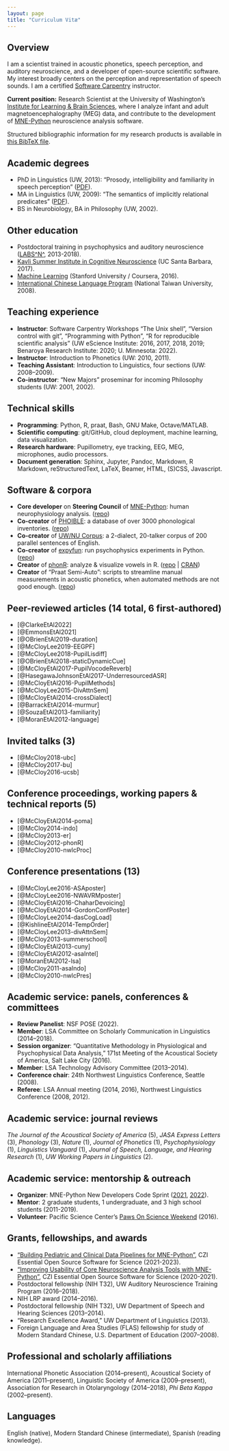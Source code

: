 ```yaml
---
layout: page
title: "Curriculum Vitæ"
---
```


## Overview
I am a scientist trained in acoustic phonetics, speech perception, and auditory neuroscience, and a developer of open-source scientific software. My interest broadly centers on the perception and representation of speech sounds. I am a certified [Software Carpentry](https://software-carpentry.org/team/) instructor.

**Current position:** Research Scientist at the University of Washington’s [Institute for Learning & Brain Sciences](https://ilabs.washington.edu/), where I analyze infant and adult magnetoencephalography (MEG) data, and contribute to the development of [MNE-Python](https://mne.tools/dev/index.html) neuroscience analysis software.

Structured bibliographic information for my research products is available in [this BibTeX file](../bib/McCloy_CV.bib).


## Academic degrees
- PhD in Linguistics (UW, 2013): “Prosody, intelligibility and familiarity in speech perception” ([PDF](https://hdl.handle.net/1773/23472)).
- MA in Linguistics (UW, 2009): “The semantics of implicitly relational predicates” ([PDF](https://hdl.handle.net/1773/24799)).
- BS in Neurobiology, BA in Philosophy (UW, 2002).


## Other education
- Postdoctoral training in psychophysics and auditory neuroscience ([LABS^N^](https://depts.washington.edu/labsn/), 2013-2018).
- [Kavli Summer Institute in Cognitive Neuroscience](https://sicn.cmb.ucdavis.edu/) (UC Santa Barbara, 2017).
- [Machine Learning](https://www.coursera.org/account/accomplishments/records/FY94856VBP3Q) (Stanford University / Coursera, 2016).
- [International Chinese Language Program](https://iclp.ntu.edu.tw/) (National Taiwan University, 2008).


## Teaching experience

- **Instructor**: Software Carpentry Workshops “The Unix shell”, “Version control with git”, “Programming with Python”, “R for reproducible scientific analysis” (UW eScience Institute: 2016, 2017, 2018, 2019; Benaroya Research Institute: 2020; U. Minnesota: 2022).
- **Instructor**: Introduction to Phonetics (UW: 2010, 2011).
- **Teaching Assistant**: Introduction to Linguistics, four sections (UW: 2008–2009).
- **Co-instructor**: “New Majors” proseminar for incoming Philosophy students (UW: 2001, 2002).


## Technical skills
- **Programming**: Python, R, praat, Bash, GNU Make, Octave/MATLAB.
- **Scientific computing**: git/GitHub, cloud deployment, machine learning, data visualization.
- **Research hardware**: Pupillometry, eye tracking, EEG, MEG, microphones, audio processors.
- **Document generation**: Sphinx, Jupyter, Pandoc, Markdown, R Markdown, reStructuredText, LaTeX, Beamer, HTML, (S)CSS, Javascript.


## Software & corpora
- **Core developer** on **Steering Council** of [MNE-Python](https://mne.tools): human neurophysiology analysis. ([repo](https://github.com/mne-tools/mne-python))
- **Co-creator** of [PHOIBLE](https://phoible.org/): a database of over 3000 phonological inventories. ([repo](https://github.com/phoible/dev))
- **Co-creator** of [UW/NU Corpus](https://depts.washington.edu/phonlab/projects/uwnu.php): a 2-dialect, 20-talker corpus of 200 parallel sentences of English.
- **Co-creator** of [expyfun](https://labsn.github.io/expyfun/): run psychophysics experiments in Python. ([repo](https://github.com/LABSN/expyfun))
- **Creator** of [phonR](https://drammock.github.io/phonR/): analyze & visualize vowels in R. ([repo](https://github.com/drammock/phonR) \| [CRAN](https://cran.r-project.org/package=phonR))
- **Creator** of “Praat Semi-Auto”: scripts to streamline manual measurements in acoustic phonetics, when automated methods are not good enough. ([repo](https://github.com/drammock/praat-semiauto/))


## Peer-reviewed articles (14 total, 6 first-authored)
- [@ClarkeEtAl2022]
- [@EmmonsEtAl2021]
- [@OBrienEtAl2019-duration]
- [@McCloyLee2019-EEGPF]
- [@McCloyLee2018-PupilLisdiff]
- [@OBrienEtAl2018-staticDynamicCue]
- [@McCloyEtAl2017-PupilVocodeReverb]
- [@HasegawaJohnsonEtAl2017-UnderresourcedASR]
- [@McCloyEtAl2016-PupilMethods]
- [@McCloyLee2015-DivAttnSem]
- [@McCloyEtAl2014-crossDialect]
- [@BarrackEtAl2014-murmur]
- [@SouzaEtAl2013-familiarity]
- [@MoranEtAl2012-language]


## Invited talks (3)
- [@McCloy2018-ubc]
- [@McCloy2017-bu]
- [@McCloy2016-ucsb]


## Conference proceedings, working papers & technical reports (5)
- [@McCloyEtAl2014-poma]
- [@McCloy2014-indo]
- [@McCloy2013-er]
- [@McCloy2012-phonR]
- [@McCloy2010-nwlcProc]


## Conference presentations (13)
- [@McCloyLee2016-ASAposter]
- [@McCloyLee2016-NWAVRMposter]
- [@McCloyEtAl2016-ChaharDevoicing]
- [@McCloyEtAl2014-GordonConfPoster]
- [@McCloyLee2014-dasCogLoad]
- [@KishlineEtAl2014-TempOrder]
- [@McCloyLee2013-divAttnSem]
- [@McCloy2013-summerschool]
- [@McCloyEtAl2013-cuny]
- [@McCloyEtAl2012-asaIntel]
- [@MoranEtAl2012-lsa]
- [@McCloy2011-asaIndo]
- [@McCloy2010-nwlcPres]


## Academic service: panels, conferences & committees
- **Review Panelist**: NSF POSE (2022).
- **Member**: LSA Committee on Scholarly Communication in Linguistics (2014–2018).
- **Session organizer**: “Quantitative Methodology in Physiological and Psychophysical Data Analysis,” 171st Meeting of the Acoustical Society of America, Salt Lake City (2016).
- **Member**: LSA Technology Advisory Committee (2013–2014).
- **Conference chair**: 24th Northwest Linguistics Conference, Seattle (2008).
- **Referee**: LSA Annual meeting (2014, 2016), Northwest Linguistics Conference (2008, 2012).


## Academic service: journal reviews
_The Journal of the Acoustical Society of America_ (5), _JASA Express Letters_ (3), _Phonology_ (3), _Nature_ (1), _Journal of Phonetics_ (1), _Psychophysiology_ (1), _Linguistics Vanguard_ (1), _Journal of Speech, Language, and Hearing Research_ (1), _UW Working Papers in Linguistics_ (2).


## Academic service: mentorship & outreach
- **Organizer**: MNE-Python New Developers Code Sprint ([2021](https://github.com/mne-tools/mne-python/projects/6), [2022](https://github.com/orgs/mne-tools/projects/2)).
- **Mentor**: 2 graduate students, 1 undergraduate, and 3 high school students (2011-2019).
- **Volunteer**: Pacific Science Center’s [Paws On Science Weekend](https://www.pacificsciencecenter.org/paws-on-science-husky-weekend/) (2016).


## Grants, fellowships, and awards
- [“Building Pediatric and Clinical Data Pipelines for MNE-Python”](https://chanzuckerberg.com/eoss/proposals/building-pediatric-and-clinical-data-pipelines-for-mne-python/), CZI Essential Open Source Software for Science (2021-2023).
- [“Improving Usability of Core Neuroscience Analysis Tools with MNE-Python”](https://chanzuckerberg.com/eoss/proposals/improving-usability-of-core-neuroscience-analysis-tools-with-mne-python/), CZI Essential Open Source Software for Science (2020-2021).
- Postdoctoral fellowship (NIH T32), UW Auditory Neuroscience Training Program (2016–2018).
- NIH LRP award (2014–2016).
- Postdoctoral fellowship (NIH T32), UW Department of Speech and Hearing Sciences (2013–2014).
- “Research Excellence Award,” UW Department of Linguistics (2013).
- Foreign Language and Area Studies (FLAS) fellowship for study of Modern Standard Chinese, U.S. Department of Education (2007–2008).


## Professional and scholarly affiliations
International Phonetic Association (2014–present), Acoustical Society of America (2011–present), Linguistic Society of America (2009–present), Association for Research in Otolaryngology (2014–2018), _Phi Beta Kappa_ (2002–present).


## Languages
English (native), Modern Standard Chinese (intermediate), Spanish (reading knowledge).
